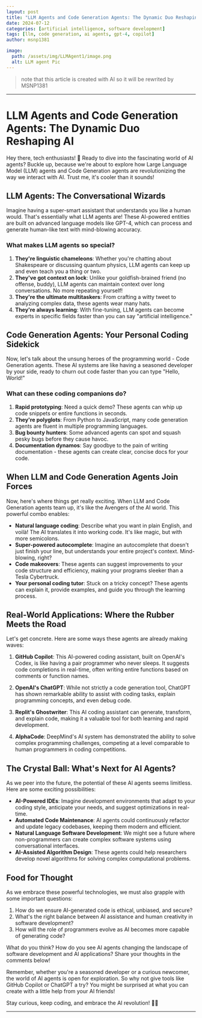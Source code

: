 ```yaml
---
layout: post
title: "LLM Agents and Code Generation Agents: The Dynamic Duo Reshaping AI"
date: 2024-07-12
categories: [artificial intelligence, software development]
tags: [llm, code generation, ai agents, gpt-4, copilot]
author: msnp1381

image:
  path: /assets/img/LLMAgent1/image.png
  alt: LLM agent Pic
---
```


> note that this article is created with AI so it will be rewrited by MSNP1381
 
-----

# LLM Agents and Code Generation Agents: The Dynamic Duo Reshaping AI

Hey there, tech enthusiasts! 👋 Ready to dive into the fascinating world of AI agents? Buckle up, because we're about to explore how Large Language Model (LLM) agents and Code Generation agents are revolutionizing the way we interact with AI. Trust me, it's cooler than it sounds!

## LLM Agents: The Conversational Wizards

Imagine having a super-smart assistant that understands you like a human would. That's essentially what LLM agents are! These AI-powered entities are built on advanced language models like GPT-4, which can process and generate human-like text with mind-blowing accuracy.

### What makes LLM agents so special?

1. **They're linguistic chameleons**: Whether you're chatting about Shakespeare or discussing quantum physics, LLM agents can keep up and even teach you a thing or two.
2. **They've got context on lock**: Unlike your goldfish-brained friend (no offense, buddy), LLM agents can maintain context over long conversations. No more repeating yourself!
3. **They're the ultimate multitaskers**: From crafting a witty tweet to analyzing complex data, these agents wear many hats.
4. **They're always learning**: With fine-tuning, LLM agents can become experts in specific fields faster than you can say "artificial intelligence."

## Code Generation Agents: Your Personal Coding Sidekick

Now, let's talk about the unsung heroes of the programming world - Code Generation agents. These AI systems are like having a seasoned developer by your side, ready to churn out code faster than you can type "Hello, World!"

### What can these coding companions do?

1. **Rapid prototyping**: Need a quick demo? These agents can whip up code snippets or entire functions in seconds.
2. **They're polyglots**: From Python to JavaScript, many code generation agents are fluent in multiple programming languages.
3. **Bug bounty hunters**: Some advanced agents can spot and squash pesky bugs before they cause havoc.
4. **Documentation dynamos**: Say goodbye to the pain of writing documentation - these agents can create clear, concise docs for your code.

## When LLM and Code Generation Agents Join Forces

Now, here's where things get really exciting. When LLM and Code Generation agents team up, it's like the Avengers of the AI world. This powerful combo enables:

- **Natural language coding**: Describe what you want in plain English, and voilà! The AI translates it into working code. It's like magic, but with more semicolons.
- **Super-powered autocomplete**: Imagine an autocomplete that doesn't just finish your line, but understands your entire project's context. Mind-blowing, right?
- **Code makeovers**: These agents can suggest improvements to your code structure and efficiency, making your programs sleeker than a Tesla Cybertruck.
- **Your personal coding tutor**: Stuck on a tricky concept? These agents can explain it, provide examples, and guide you through the learning process.

## Real-World Applications: Where the Rubber Meets the Road

Let's get concrete. Here are some ways these agents are already making waves:

1. **GitHub Copilot**: This AI-powered coding assistant, built on OpenAI's Codex, is like having a pair programmer who never sleeps. It suggests code completions in real-time, often writing entire functions based on comments or function names.

2. **OpenAI's ChatGPT**: While not strictly a code generation tool, ChatGPT has shown remarkable ability to assist with coding tasks, explain programming concepts, and even debug code.

3. **Replit's Ghostwriter**: This AI coding assistant can generate, transform, and explain code, making it a valuable tool for both learning and rapid development.

4. **AlphaCode**: DeepMind's AI system has demonstrated the ability to solve complex programming challenges, competing at a level comparable to human programmers in coding competitions.

## The Crystal Ball: What's Next for AI Agents?

As we peer into the future, the potential of these AI agents seems limitless. Here are some exciting possibilities:

- **AI-Powered IDEs**: Imagine development environments that adapt to your coding style, anticipate your needs, and suggest optimizations in real-time.
- **Automated Code Maintenance**: AI agents could continuously refactor and update legacy codebases, keeping them modern and efficient.
- **Natural Language Software Development**: We might see a future where non-programmers can create complex software systems using conversational interfaces.
- **AI-Assisted Algorithm Design**: These agents could help researchers develop novel algorithms for solving complex computational problems.

## Food for Thought

As we embrace these powerful technologies, we must also grapple with some important questions:

1. How do we ensure AI-generated code is ethical, unbiased, and secure?
2. What's the right balance between AI assistance and human creativity in software development?
3. How will the role of programmers evolve as AI becomes more capable of generating code?

What do you think? How do you see AI agents changing the landscape of software development and AI applications? Share your thoughts in the comments below!

Remember, whether you're a seasoned developer or a curious newcomer, the world of AI agents is open for exploration. So why not give tools like GitHub Copilot or ChatGPT a try? You might be surprised at what you can create with a little help from your AI friends!

Stay curious, keep coding, and embrace the AI revolution! 🚀🤖

---
